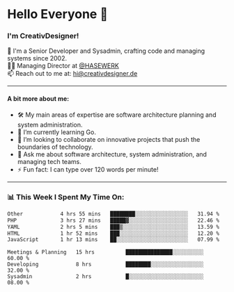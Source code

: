 # Hello Everyone 👋

### I'm CreativDesigner!

🔭 I'm a Senior Developer and Sysadmin, crafting code and managing systems since 2002.  
👨‍💼 Managing Director at [@HASEWERK](https://github.com/HASEWERK)  
📫 Reach out to me at: [hi@creativdesigner.de](mailto:hi@creativdesigner.de)  

---

#### A bit more about me:

- 🛠 My main areas of expertise are software architecture planning and system administration.
- 🌱 I’m currently learning Go.
- 👯 I’m looking to collaborate on innovative projects that push the boundaries of technology.
- 💬 Ask me about software architecture, system administration, and managing tech teams.
- ⚡ Fun fact: I can type over 120 words per minute!  

---

### 📊 **This Week I Spent My Time On:**

<!--START_SECTION:waka-->

```txt
Other            4 hrs 55 mins   ████████░░░░░░░░░░░░░░░░░   31.94 %
PHP              3 hrs 27 mins   █████▓░░░░░░░░░░░░░░░░░░░   22.46 %
YAML             2 hrs 5 mins    ███▒░░░░░░░░░░░░░░░░░░░░░   13.59 %
HTML             1 hr 52 mins    ███░░░░░░░░░░░░░░░░░░░░░░   12.20 %
JavaScript       1 hr 13 mins    ██░░░░░░░░░░░░░░░░░░░░░░░   07.99 %
```

<!--END_SECTION:waka-->

```text
Meetings & Planning   15 hrs          ███████████████░░░░░░░░░░   60.00 % 
Developing            8 hrs           ████████░░░░░░░░░░░░░░░░░   32.00 % 
Sysadmin              2 hrs           █░░░░░░░░░░░░░░░░░░░░░░░░   08.00 %

